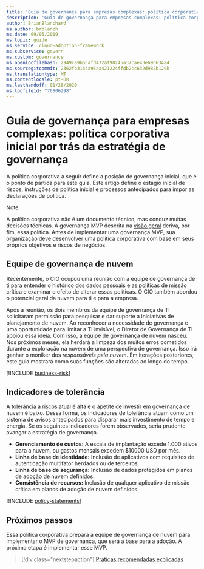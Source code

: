 ```yaml
---
title: 'Guia de governança para empresas complexas: política corporativa inicial por trás da estratégia de governança'
description: 'Guia de governança para empresas complexas: política corporativa inicial por trás da estratégia de governança'
author: BrianBlanchard
ms.author: brblanch
ms.date: 09/05/2019
ms.topic: guide
ms.service: cloud-adoption-framework
ms.subservice: govern
ms.custom: governance
ms.openlocfilehash: 2949c89b5cafd472af98245a37cae43e69c634a4
ms.sourcegitcommit: 2362fb3154a91aa421224ffdb2cc632d982b129b
ms.translationtype: MT
ms.contentlocale: pt-BR
ms.lasthandoff: 01/28/2020
ms.locfileid: "76806298"
---
```

# <a name="governance-guide-for-complex-enterprises-initial-corporate-policy-behind-the-governance-strategy"></a>Guia de governança para empresas complexas: política corporativa inicial por trás da estratégia de governança

A política corporativa a seguir define a posição de governança inicial, que é o ponto de partida para este guia. Este artigo define o estágio inicial de riscos, instruções de política inicial e processos antecipados para impor as declarações de política.

> [!NOTE]
>A política corporativa não é um documento técnico, mas conduz muitas decisões técnicas. A governança MVP descrita na [visão geral](./index.md) deriva, por fim, essa política. Antes de implementar uma governança MVP, sua organização deve desenvolver uma política corporativa com base em seus próprios objetivos e riscos de negócios.

## <a name="cloud-governance-team"></a>Equipe de governança de nuvem

Recentemente, o CIO ocupou uma reunião com a equipe de governança de ti para entender o histórico dos dados pessoais e as políticas de missão crítica e examinar o efeito de alterar essas políticas. O CIO também abordou o potencial geral da nuvem para ti e para a empresa.

Após a reunião, os dois membros da equipe de governança de TI solicitaram permissão para pesquisar e dar suporte a iniciativas de planejamento de nuvem. Ao reconhecer a necessidade de governança e uma oportunidade para limitar a TI invisível, o Diretor de Governança de TI apoiou essa ideia. Com isso, a equipe de governança de nuvem nasceu. Nos próximos meses, ela herdará a limpeza dos muitos erros cometidos durante a exploração na nuvem de uma perspectiva de governança. Isso irá ganhar o moniker dos _responsáveis pela nuvem_. Em iterações posteriores, este guia mostrará como suas funções são alteradas ao longo do tempo.

[!INCLUDE [business-risk](../../../../includes/business-risks.md)]

## <a name="tolerance-indicators"></a>Indicadores de tolerância

A tolerância a riscos atual é alta e o apetite de investir em governança de nuvem é baixo. Dessa forma, os indicadores de tolerância atuam como um sistema de avisos antecipados para disparar mais investimento de tempo e energia. Se os seguintes indicadores forem observados, seria prudente avançar a estratégia de governança.

- **Gerenciamento de custos:** A escala de implantação excede 1.000 ativos para a nuvem, ou gastos mensais excedem $10000 USD por mês.
- **Linha de base de identidade:** Inclusão de aplicativos com requisitos de autenticação multifator herdados ou de terceiros.
- **Linha de base de segurança:** Inclusão de dados protegidos em planos de adoção de nuvem definidos.
- **Consistência de recursos:** Inclusão de qualquer aplicativo de missão crítica em planos de adoção de nuvem definidos.

[!INCLUDE [policy-statements](../../../../includes/policy-statements.md)]

## <a name="next-steps"></a>Próximos passos

Essa política corporativa prepara a equipe de governança de nuvem para implementar o MVP de governança, que será a base para a adoção. A próxima etapa é implementar esse MVP.

> [!div class="nextstepaction"]
> [Práticas recomendadas explicadas](./prescriptive-guidance.md)
